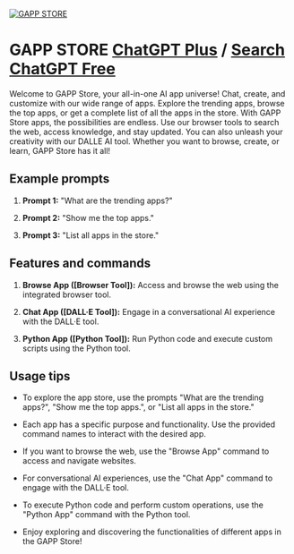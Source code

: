 
[![GAPP STORE](https://files.oaiusercontent.com/file-waVwzFmUPCpyUQOrNswFNvjN?se=2123-10-15T10%3A20%3A43Z&sp=r&sv=2021-08-06&sr=b&rscc=max-age%3D31536000%2C%20immutable&rscd=attachment%3B%20filename%3D79c6e17b-767a-41cc-920e-3a1ba5bb2c24.png&sig=EBPSwX0f3eGN8eeotZaqViy%2BjPpU3tP8YKPv2KQaJv8%3D)](https://chat.openai.com/g/g-sgrMYRnXx-gapp-store)

# GAPP STORE [ChatGPT Plus](https://chat.openai.com/g/g-sgrMYRnXx-gapp-store) / [Search ChatGPT Free](https://gptcall.net/index.html#/?search=GAPP%20STORE)

Welcome to GAPP Store, your all-in-one AI app universe! Chat, create, and customize with our wide range of apps. Explore the trending apps, browse the top apps, or get a complete list of all the apps in the store. With GAPP Store apps, the possibilities are endless. Use our browser tools to search the web, access knowledge, and stay updated. You can also unleash your creativity with our DALLE AI tool. Whether you want to browse, create, or learn, GAPP Store has it all!

## Example prompts

1. **Prompt 1:** "What are the trending apps?"

2. **Prompt 2:** "Show me the top apps."

3. **Prompt 3:** "List all apps in the store."

## Features and commands

1. **Browse App ([Browser Tool]):** Access and browse the web using the integrated browser tool.

2. **Chat App ([DALL·E Tool]):** Engage in a conversational AI experience with the DALL·E tool.

3. **Python App ([Python Tool]):** Run Python code and execute custom scripts using the Python tool.

## Usage tips

- To explore the app store, use the prompts "What are the trending apps?", "Show me the top apps.", or "List all apps in the store."

- Each app has a specific purpose and functionality. Use the provided command names to interact with the desired app.

- If you want to browse the web, use the "Browse App" command to access and navigate websites.

- For conversational AI experiences, use the "Chat App" command to engage with the DALL·E tool.

- To execute Python code and perform custom operations, use the "Python App" command with the Python tool.

- Enjoy exploring and discovering the functionalities of different apps in the GAPP Store!



